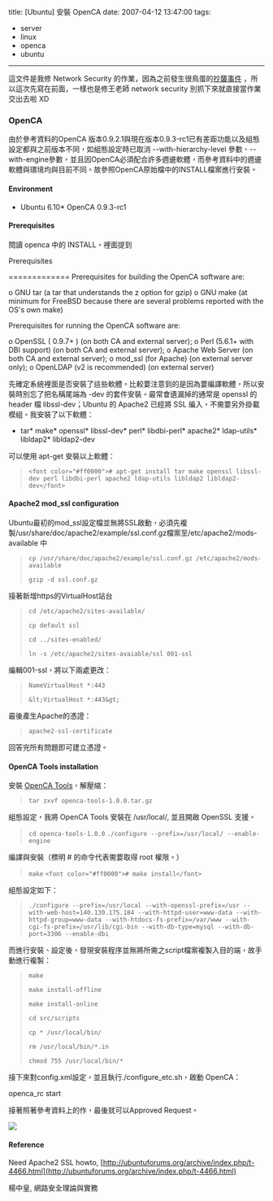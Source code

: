 title: \[Ubuntu\] 安裝 OpenCA
date: 2007-04-12 13:47:00
tags: 
- server
- linux
- openca
- ubuntu
---

這文件是我修 Network Security 的作業，因為之前發生很鳥蛋的[抄襲事件](http://yurenju.blogspot.com/2006/05/blog-post.html "抄襲事件") ，所以這次先寫在前面，一樣也是修王老師 network security 別抓下來就直接當作業交出去啦 XD

###    OpenCA 

   <font face="方正明體"><span lang="zh-TW">由於參考資料的</span></font>OpenCA   <font face="方正明體"><span lang="zh-TW">版本</span></font>0.9.2.1<font face="方正明體"><span lang="zh-TW">與現在版本</span></font>0.9.3-rc1<font face="方正明體"><span lang="zh-TW">已有差距功能以及組態設定都與之前版本不同，如組態設定時已取消   </span></font>--with-hierarchy-level   <font face="方正明體"><span lang="zh-TW">參數、</span></font>--with-engine<font face="方正明體"><span lang="zh-TW">參數，並且因</span></font>OpenCA<font face="方正明體"><span lang="zh-TW">必須配合許多週邊軟體，而參考資料中的週邊軟體與環境均與目前不同。故參照</span></font>OpenCA<font face="方正明體"><span lang="zh-TW">原始檔中的</span></font>INSTALL<font face="方正明體"><span lang="zh-TW">檔案進行安裝。</span></font> 

####    Environment 

*   Ubuntu 6.10*   OpenCA 0.9.3-rc1 

####    Prerequisites 

   <font face="方正明體"><span lang="zh-TW">閱讀 </span></font>openca   <font face="方正明體"><span lang="zh-TW">中的   </span></font>INSTALL<font face="方正明體"><span lang="zh-TW">，裡面提到</span></font> 

   Prerequisites 

   =============
   Prerequisites for building the OpenCA software are: 

   o GNU tar (a tar that understands the z option for gzip)
   o GNU make (at minimum for FreeBSD because there are several problems reported   with the OS's own make) 

   Prerequisites for running the OpenCA software are: 

   o OpenSSL ( 0.9.7+ ) (on both CA and external server);
   o Perl (5.6.1+ with DBI support) (on both CA and external server);
   o Apache Web Server (on both CA and external server);
   o mod_ssl (for Apache) (on external server only);
   o OpenLDAP (v2 is recommended) (on external server) 

   <font face="方正明體"><span lang="zh-TW">先確定系統裡面是否安裝了這些軟體。比較要注意到的是因為要編譯軟體，所以安裝時別忘了把名稱尾端為   </span></font>-dev <font face="方正明體"><span lang="zh-TW">的套件安裝。最常會遺漏掉的通常是   </span></font>openssl <font face="方正明體"><span lang="zh-TW">的   </span></font>header <font face="方正明體"><span lang="zh-TW">檔   </span></font>libssl-dev<font face="方正明體"><span lang="zh-TW">；</span></font>Ubuntu   <font face="方正明體"><span lang="zh-TW">的 </span></font>Apache2   <font face="方正明體"><span lang="zh-TW">已經將 </span></font>SSL   <font face="方正明體"><span lang="zh-TW">編入，不需要另外掛載模組。我安裝了以下軟體：</span></font> 

*   tar*   make*   openssl*   libssl-dev*   perl*   libdbi-perl*   apache2*   ldap-utils*   libldap2*   libldap2-dev 

   <font face="方正明體"><span lang="zh-TW">可以使用 </span></font>apt-get   <font face="方正明體"><span lang="zh-TW">安裝以上軟體： </span></font> 
 > `<font color="#ff0000"># apt-get install tar make openssl libssl-dev perl libdbi-perl apache2 ldap-utils libldap2 libldap2-dev</font>` 

####    Apache2 mod_ssl configuration 

   Ubuntu<font face="方正明體"><span lang="zh-TW">最初的</span></font>mod_ssl<font face="方正明體"><span lang="zh-TW">設定檔並無將</span></font>SSL<font face="方正明體"><span lang="zh-TW">啟動，必須先複製</span></font>/usr/share/doc/apache2/example/ssl.conf.gz<font face="方正明體"><span lang="zh-TW">檔案至</span></font>/etc/apache2/mods-available   <font face="方正明體"><span lang="zh-TW">中</span></font> 
 > `cp /usr/share/doc/apache2/example/ssl.conf.gz /etc/apache2/mods-available` 
> 
>    `gzip -d ssl.conf.gz` 

   <font face="方正明體"><span lang="zh-TW">接著新增</span></font>https<font face="方正明體"><span lang="zh-TW">的</span></font>VirtualHost<font face="方正明體"><span lang="zh-TW">站台</span></font> 
 > `cd /etc/apache2/sites-available/` 
> 
>    `cp default ssl` 
> 
>    `cd ../sites-enabled/` 
> 
>    `ln -s /etc/apache2/sites-avaiable/ssl 001-ssl` 

   <font face="方正明體"><span lang="zh-TW">編輯</span></font>001-ssl<font face="方正明體"><span lang="zh-TW">，將以下兩處更改：</span></font> 
 > `NameVirtualHost *:443` 
> 
>    `&lt;VirtualHost *:443&gt;` 

   <font face="方正明體"><span lang="zh-TW">最後產生</span></font>Apache<font face="方正明體"><span lang="zh-TW">的憑證：</span></font> 
 > `apache2-ssl-certificate` 

   <font face="方正明體"><span lang="zh-TW">回答完所有問題即可建立憑證。</span></font> 

####    OpenCA Tools installation 

   <font face="方正明體"><span lang="zh-TW">安裝   </span></font>[OpenCA   Tools](http://www.openca.org/alby/download?target=openca-tools-1.0.0.tar.gz)<font face="方正明體"><span lang="zh-TW">，解壓縮：</span></font>

 > `tar zxvf openca-tools-1.0.0.tar.gz` 

   <font face="方正明體"><span lang="zh-TW">組態設定，我將 </span></font>OpenCA Tools   <font face="方正明體"><span lang="zh-TW">安裝在 </span></font>/usr/local/,   <font face="方正明體"><span lang="zh-TW">並且開啟 </span></font>OpenSSL   <font face="方正明體"><span lang="zh-TW">支援。 </span></font> 
 > `cd openca-tools-1.0.0`
>  `./configure --prefix=/usr/local/ --enable-engine` 

   <font face="方正明體"><span lang="zh-TW">編譯與安裝（標明 </span></font>#   <font face="方正明體"><span lang="zh-TW">的命令代表需要取得 </span></font>root   <font face="方正明體"><span lang="zh-TW">權限。） </span></font> 
 > `make`
>  `<font color="#ff0000"># make install</font>` 

   <font face="方正明體"><span lang="zh-TW">組態設定如下：</span></font> 
 > `./configure --prefix=/usr/local --with-openssl-prefix=/usr --with-web-host=140.130.175.184 --with-httpd-user=www-data --with-httpd-group=www-data --with-htdocs-fs-prefix=/var/www --with-cgi-fs-prefix=/usr/lib/cgi-bin --with-db-type=mysql --with-db-port=3306 --enable-dbi` 

   <font face="方正明體"><span lang="zh-TW">而進行安裝、設定後，發現安裝程序並無將所需之</span></font>script<font face="方正明體"><span lang="zh-TW">檔案複製入目的端，故手動進行複製：</span></font> 
 > `make` 
> 
>    `make install-offline` 
> 
>    `make install-online` 
> 
>    `cd src/scripts` 
> 
>    `cp * /usr/local/bin/` 
> 
>    `rm /usr/local/bin/*.in` 
> 
>    `chmod 755 /usr/local/bin/*` 

   <font face="方正明體"><span lang="zh-TW">接下來對</span></font>config.xml<font face="方正明體"><span lang="zh-TW">設定，並且執行</span></font>./configure_etc.sh<font face="方正明體"><span lang="zh-TW">，啟動   </span></font>OpenCA<font face="方正明體"><span lang="zh-TW">：</span></font> 

   openca_rc start 

   <font face="方正明體"><span lang="zh-TW">接著照著參考資料上的作，最後就可以</span></font>Approved   Request<font face="方正明體"><span lang="zh-TW">。</span></font> 

   ![](http://docs.google.com/File?id=ajd93zkqrjq5_29cd7zmn)

####    Reference 

   Need Apache2 SSL howto,   [http://ubuntuforums.org/archive/index.php/t-4466.html](http://ubuntuforums.org/archive/index.php/t-4466.html) 

   <font face="方正明體"><span lang="zh-TW">楊中皇</span></font>,   <font face="方正明體"><span lang="zh-TW">網路安全理論與實務</span></font>

 
